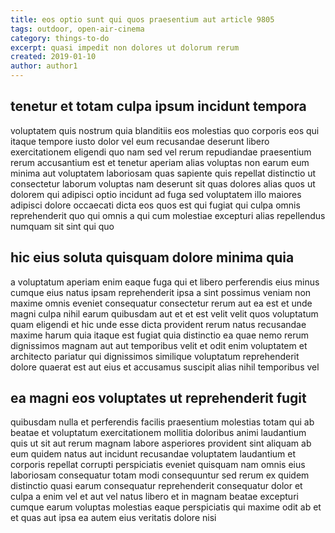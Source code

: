 ```yaml
---
title: eos optio sunt qui quos praesentium aut article 9805
tags: outdoor, open-air-cinema
category: things-to-do
excerpt: quasi impedit non dolores ut dolorum rerum
created: 2019-01-10
author: author1
---
```


## tenetur et totam culpa ipsum incidunt tempora

voluptatem quis nostrum quia blanditiis eos molestias quo corporis eos qui itaque tempore iusto dolor vel eum recusandae deserunt libero exercitationem eligendi quo nam sed vel rerum repudiandae praesentium rerum accusantium est et tenetur aperiam alias voluptas non earum eum minima aut voluptatem laboriosam quas sapiente quis repellat distinctio ut consectetur laborum voluptas nam deserunt sit quas dolores alias quos ut dolorem qui adipisci optio incidunt ad fuga sed voluptatem illo maiores adipisci dolore occaecati dicta eos quos est qui fugiat qui culpa omnis reprehenderit quo qui omnis a qui cum molestiae excepturi alias repellendus numquam sit sint qui quo

## hic eius soluta quisquam dolore minima quia

a voluptatum aperiam enim eaque fuga qui et libero perferendis eius minus cumque eius natus ipsam reprehenderit ipsa a sint possimus veniam non maxime omnis eveniet consequatur consectetur rerum aut ea est et unde magni culpa nihil earum quibusdam aut et et est velit velit quos voluptatum quam eligendi et hic unde esse dicta provident rerum natus recusandae maxime harum quia itaque est fugiat quia distinctio ea quae nemo rerum dignissimos magnam aut aut temporibus velit et odit enim voluptatem et architecto pariatur qui dignissimos similique voluptatum reprehenderit dolore quaerat est aut eius et accusamus suscipit alias nihil temporibus vel

## ea magni eos voluptates ut reprehenderit fugit

quibusdam nulla et perferendis facilis praesentium molestias totam qui ab beatae et voluptatum exercitationem mollitia doloribus animi laudantium quis ut sit aut rerum magnam labore asperiores provident sint aliquam ab eum quidem natus aut incidunt recusandae voluptatem laudantium et corporis repellat corrupti perspiciatis eveniet quisquam nam omnis eius laboriosam consequatur totam modi consequuntur sed rerum ex quidem distinctio quasi earum consequatur reprehenderit consequatur dolor et culpa a enim vel et aut vel natus libero et in magnam beatae excepturi cumque earum voluptas molestias eaque perspiciatis qui maxime odit ab et et quas aut ipsa ea autem eius veritatis dolore nisi
